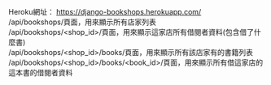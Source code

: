 Heroku網址： https://django-bookshops.herokuapp.com/   
/api/bookshops/頁面，用來顯示所有店家列表  
/api/bookshops/<shop_id>/頁面，用來顯示這家店所有借閱者資料(包含借了什麼書)  
/api/bookshops/<shop_id>/books/頁面，用來顯示所有該店家有的書籍列表  
/api/bookshops/<shop_id>/books/<book_id>/頁面，用來顯示所有借這家店的這本書的借閱者資料  
